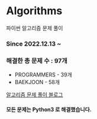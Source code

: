 # Algorithms
파이썬 알고리즘 문제 풀이
### Since 2022.12.13 ~
### 해결한 총 문제 수 : 97개
- PROGRAMMERS - 39개
- BAEKJOON - 58개

[알고리즘 문제 풀이 블로그](https://monzheld.tistory.com/category/%E2%8C%A8%EF%B8%8F%20Algorithms)
#### 모든 문제는 Python3 로 해결했습니다.
